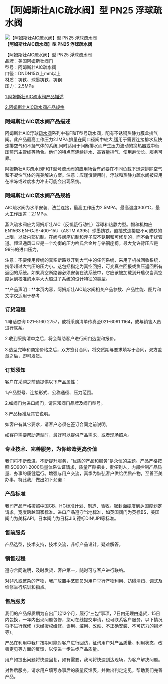 
# 【阿姆斯壮AIC疏水阀】型 PN25 浮球疏水阀

![【阿姆斯壮AIC疏水阀】型 PN25 浮球疏水阀](/uploads/allimg/140503/1-1405031110060-L.jpg)  
**【阿姆斯壮AIC疏水阀】型 PN25 浮球疏水阀**

【阿姆斯壮AIC疏水阀】型 PN25 浮球疏水阀  
品牌：美国阿姆斯壮阀门  
型号：阿姆斯壮AIC疏水阀  
口径：DNDN15以上mm以上  
材质：铸铁、球墨铸铁、铸钢  
压力：2.5MPa

[1.阿姆斯壮AIC疏水阀产品描述](#1)

[2.阿姆斯壮AIC疏水阀产品规格](#2)

### 阿姆斯壮AIC疏水阀产品描述

阿姆斯壮AIC浮球[疏水阀](/)系列中有F和T型号疏水阀，配有不锈钢热静力膜盒排气阀。此产品最高工作压力2.1MPa,排量在同口径阀中较大,适用于需要连接排水及快速排空气和不凝气体的系统,同时适用于间断排水而产生压力波动的换热器或中低压蒸汽主管线等场合。他们的特点有连续排水、高容量排气、使用寿命长、服务可靠。

阿姆斯壮AIC疏水阀F和T型号疏水阀的应用场合有必要在不同负载下迅速排除空气和不凝性气体的完美解决方案。注意：应谨慎使用时，浮球和热静力疏水阀被应用在冷冻或过度水力冲击可能会出现系统。

### 阿姆斯壮AIC疏水阀产品规格

AIC疏水阀为水平安装、法兰连接，最高工作压力2.5MPA，最高温度300℃，最大工作压差：2.1MPa。

蒸汽疏水阀应为阿姆斯壮AIC（反饥饿行动社）浮球和热静力型。帽和机构应EN1563 EN-GJS-400-15U（ASTM A395）球墨铸铁。直插式连接应不可或缺的上限，以及内部机制。在阀与阀座机制和浮子应不锈钢和可修复的，而不会干扰管道。恒温通风口应是一个均衡的压力哈氏合金片与铬钢座椅。最大允许背压应是99％的进口压力。

注意：不要使用传统的真空断路器开到大气中的任何系统，采用了机械回收系统，携带超过大气压的压力小。这包括指定为真空回报，可变真空回报或负压返回所有返回的系统。如果真空断路器必须安装在该系统中，它应该被加载到开启仅当真空度达到校准的水平大大超过了系统的设计特征的类型。

**产品声明：**本页内容，阿姆斯壮AIC疏水阀相关产品参数、产品性能、图片和文字仅适用于参考

### 订货流程

1.电话咨询 021-5160 2757，或将采购清单传真至021-6091 1164，或与销售人员进行联系。

2.收到采购清单之后，将会帮助客户进行阀门选型和报价。

3.选型完毕和商定价格之后，双方签订合同，将交货期与要求填写于合同，双方盖章之后，即可发货。

### 订货须知

客户在采购之前请提供以下产品属性：

1.产品型号、连接形式、公称通径、压力范围。

2.如阀门为进口阀门，请告知阀门品牌及阀门型号。

3.产品标准及其它说明。

如客户有其它要求，请客户必须在签订合同之前说明。

如客户需要帮助选型时，最好可以提供产品需求，或者现场照片。

### 专业技术、完善服务，为你缔造更高价值

我们将不断改进，不断提升服务，“优质的产品和服务”是永恒的主题。产品严格按照ISO9001-2000质量体系认证请求，质量严酷把关，责任到人，内部控制产品质量、办事的康健运行。增强与用户交流，真挚为恢弘客户供给优质产物，至善至美办事，特此我厂做出如下允诺：

### 产品标准

我司产品严格按照中国GB、HG标准计划、制造、验收。密封面硬度到达国度划定请求，宽度跨越国家标准。进口产品遵守当地标准，如英国阀门为英标BS，美国阀门为美标API，日本阀门为日标JIS,德标DIN\\JPI等标准。

### 售前服务

产品选型，技术支持，技术交流，非标产品设计，疑难解答。

### 销售过程

遵守合同说明，及时发货，客户第一，随时可与客户进行联络。

对非凡或繁杂的产物，我厂放置手艺职员对用户举行产物利用、妨碍清扫、调式及维修举行培训和指点。

### 售后服务

我们的产品保质期为自出厂起12个月，履行“三包”事项，7日内无理由退货，15日内包换，一年内出现问题包修，您可在线提交申请，也可联系客户服务。以下情况将不进行保修（未经授权维修、误用、滥用、改动、不正确安装、不可抗力的损坏等）。

产品在利用中我厂按期可能对客户进行回访，征询用户对产品质量、利用状态、改善定见等方面的反馈，以便进一步进步产品质量。

用户如提出问题将快速回复，如有需要，我司将快速到达现场，为客户解决问题。

对售后服务，请求用户填写办事后的质量反馈表，并做出判定定见，帮助我们完善产品。
